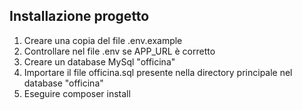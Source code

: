 ## Installazione progetto

1. Creare una copia del file .env.example
2. Controllare nel file .env se APP_URL è corretto
2. Creare un database MySql "officina"
3. Importare il file officina.sql presente nella directory principale nel database "officina"
4. Eseguire composer install


